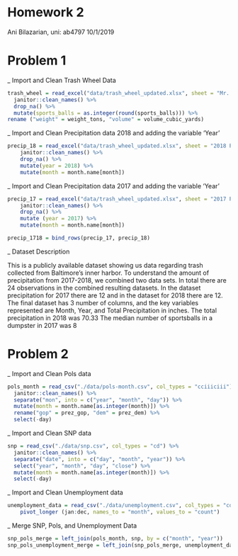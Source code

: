 Homework 2
================
Ani Bilazarian, uni: ab4797
10/1/2019

# Problem 1

\_ Import and Clean Trash Wheel
Data

``` r
trash_wheel = read_excel("data/trash_wheel_updated.xlsx", sheet = "Mr. Trash Wheel", range = "A2:N408") %>% 
  janitor::clean_names() %>% 
  drop_na() %>% 
  mutate(sports_balls = as.integer(round(sports_balls))) %>% 
rename ("weight" = weight_tons, "volume" = volume_cubic_yards)
```

\_ Import and Clean Precipitation data 2018 and adding the variable
‘Year’

``` r
precip_18 = read_excel("data/trash_wheel_updated.xlsx", sheet = "2018 Precipitation", range = "A2:B14") %>% 
    janitor::clean_names() %>% 
    drop_na() %>% 
    mutate(year = 2018) %>% 
    mutate(month = month.name[month])
```

\_ Import and Clean Precipitation data 2017 and adding the variable
‘Year’

``` r
precip_17 = read_excel("data/trash_wheel_updated.xlsx", sheet = "2017 Precipitation", range = "A2:B14") %>% 
    janitor::clean_names() %>% 
    drop_na() %>% 
    mutate (year = 2017) %>% 
    mutate(month = month.name[month]) 

precip_1718 = bind_rows(precip_17, precip_18)
```

\_ Dataset Description

This is a publicly available dataset showing us data regarding trash
collected from Baltimore’s inner harbor. To understand the amount of
precipitation from 2017-2018, we combined two data sets. In total there
are 24 observations in the combined resulting datasets. In the dataset
precipitation for 2017 there are 12 and in the dataset for 2018 there
are 12. The final dataset has 3 number of columns, and the key variables
represented are Month, Year, and Total Precipitation in inches. The
total precipitation in 2018 was 70.33 The median number of sportsballs
in a dumpster in 2017 was 8

# Problem 2

\_ Import and Clean Pols
data

``` r
pols_month = read_csv("./data/pols-month.csv", col_types = "cciiiciii") %>% 
  janitor::clean_names() %>% 
  separate("mon", into = c("year", "month", "day")) %>% 
  mutate(month = month.name[as.integer(month)]) %>% 
  rename("gop" = prez_gop, "dem" = prez_dem) %>% 
  select(-day)
```

\_ Import and Clean SNP data

``` r
snp = read_csv("./data/snp.csv", col_types = "cd") %>% 
  janitor::clean_names() %>% 
  separate("date", into = c("day", "month", "year")) %>% 
  select("year", "month", "day", "close") %>% 
  mutate(month = month.name[as.integer(month)]) %>% 
  select(-day)
```

\_ Import and Clean Unemployment
data

``` r
unemployment_data = read_csv("./data/unemployment.csv", col_types = "cdddddddddddd") %>%     janitor::clean_names() %>% 
    pivot_longer (jan:dec, names_to = "month", values_to = "count") 
```

\_ Merge SNP, Pols, and Unemployment Data

``` r
snp_pols_merge = left_join(pols_month, snp, by = c("month", "year"))
snp_pols_unemployment_merge = left_join(snp_pols_merge, unemployment_data, by = c("month", "year"))
```
